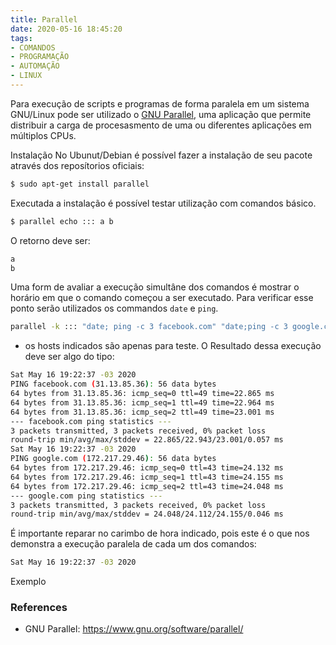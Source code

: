 ```yaml
---
title: Parallel
date: 2020-05-16 18:45:20
tags:
- COMANDOS
- PROGRAMAÇÃO
- AUTOMAÇÃO
- LINUX
---
```


Para execução de scripts e programas de forma paralela em um sistema GNU/Linux pode ser utilizado o [GNU Parallel], uma aplicação que permite distribuir a carga de procesasmento de uma ou diferentes aplicações em múltiplos CPUs.


Instalação
No Ubunut/Debian é possível fazer a instalação de seu pacote através dos reposítorios oficiais:

```sh
$ sudo apt-get install parallel
```


Executada a instalação é possível testar
utilização com comandos básico.

```sh
$ parallel echo ::: a b
```
O retorno deve ser:

```sh
a
b
```


Uma form de avaliar a execução simultâne dos comandos é mostrar o horário em que o comando começou a ser executado. Para verificar esse ponto serão utilizados os commandos `date` e `ping`.

```sh
parallel -k ::: "date; ping -c 3 facebook.com" "date;ping -c 3 google.com"
```
* os hosts indicados são apenas para teste.
O Resultado dessa execução deve ser algo do tipo:

```sh
Sat May 16 19:22:37 -03 2020
PING facebook.com (31.13.85.36): 56 data bytes
64 bytes from 31.13.85.36: icmp_seq=0 ttl=49 time=22.865 ms
64 bytes from 31.13.85.36: icmp_seq=1 ttl=49 time=22.964 ms
64 bytes from 31.13.85.36: icmp_seq=2 ttl=49 time=23.001 ms
--- facebook.com ping statistics ---
3 packets transmitted, 3 packets received, 0% packet loss
round-trip min/avg/max/stddev = 22.865/22.943/23.001/0.057 ms
Sat May 16 19:22:37 -03 2020
PING google.com (172.217.29.46): 56 data bytes
64 bytes from 172.217.29.46: icmp_seq=0 ttl=43 time=24.132 ms
64 bytes from 172.217.29.46: icmp_seq=1 ttl=43 time=24.155 ms
64 bytes from 172.217.29.46: icmp_seq=2 ttl=43 time=24.048 ms
--- google.com ping statistics ---
3 packets transmitted, 3 packets received, 0% packet loss
round-trip min/avg/max/stddev = 24.048/24.112/24.155/0.046 ms
```

É importante reparar no carimbo de hora indicado, pois este é o que nos demonstra a execução paralela de cada um dos comandos:

```sh
Sat May 16 19:22:37 -03 2020
```


Exemplo





### References
- GNU Parallel: <https://www.gnu.org/software/parallel/>


[GNU Parallel]: <https://www.gnu.org/software/parallel/>
